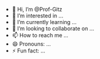 - 👋 Hi, I’m @Prof-Gitz
- 👀 I’m interested in ...
- 🌱 I’m currently learning ...
- 💞️ I’m looking to collaborate on ...
- 📫 How to reach me ...
- 😄 Pronouns: ...
- ⚡ Fun fact: ...

<!---
Prof-Gitz/Prof-Gitz is a ✨ special ✨ repository because its `README.md` (this file) appears on your GitHub profile.
You can click the Preview link to take a look at your changes.
--->
